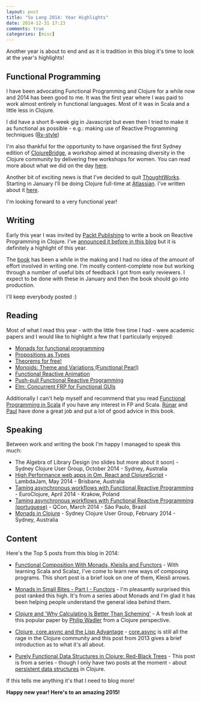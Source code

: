 ```yaml
---
layout: post
title: "So Long 2014: Year Highlights"
date: 2014-12-31 17:23
comments: true
categories: [misc]
---
```


Another year is about to end and as it is tradition in this blog it's time to look at the year's highlights!


## Functional Programming

I have been advocating Functional Programming and Clojure for a while now and 2014 has been good to me. It was the first year where I was paid to work almost entirely in functional languages. Most of it was in Scala and a little less in Clojure.

I did have a short 8-week gig in Javascript but even then I tried to make it as functional as possible - e.g.: making use of Reactive Programming techniques ([Rx-style](http://reactivex.io/))

I'm also thankful for the opportunity to have organised the first Sydney edition of [ClojureBridge](http://www.clojurebridge.org/), a workshop aimed at increasing diversity in the Clojure community by delivering free workshops for women. You can read more about what we did on the day [here](http://www.leonardoborges.com/writings/2014/12/22/clojurebridge-sydney/).

Another bit of exciting news is that I've decided to quit [ThoughtWorks](http://www.thoughtworks.com/). Starting in January I'll be doing Clojure full-time at [Atlassian](https://www.atlassian.com/). I've written about it [here](http://www.leonardoborges.com/writings/2014/12/27/staring-a-new-chapter/).

I'm looking forward to a very functional year!

## Writing

Early this year I was invited by [Packt Publishing](https://www.packtpub.com/) to write a book on Reactive Programming in Clojure. I've [announced it before in this blog](http://www.leonardoborges.com/writings/2014/07/20/euroclojure-2014-and-clojure-reactive-programming/) but it is definitely a highlight of this year.

The [book](https://twitter.com/CljReactiveProg) has been a while in the making and I had no idea of the amount of effort involved in writing one. I'm mostly content-complete now but working through a number of useful bits of feedback I got from early reviewers. I expect to be done with these in January and then the book should go into production.

I'll keep everybody posted :)

## Reading

Most of what I read this year - with the little free time I had - were academic papers and I would like to highlight a few that I particularly enjoyed:

  - [Monads for functional programming](http://homepages.inf.ed.ac.uk/wadler/papers/marktoberdorf/baastad.pdf)
  - [Propositions as Types](http://homepages.inf.ed.ac.uk/wadler/papers/propositions-as-types/propositions-as-types.pdf)
  - [Theorems for free!](http://ttic.uchicago.edu/~dreyer/course/papers/wadler.pdf)
  - [Monoids: Theme and Variations (Functional Pearl)](http://www.cis.upenn.edu/~byorgey/pub/monoid-pearl.pdf)
  - [Functional Reactive Animation](http://conal.net/papers/icfp97/icfp97.pdf)
  - [Push-pull Functional Reactive Programming](http://conal.net/papers/push-pull-frp/push-pull-frp.pdf)
  - [Elm: Concurrent FRP for Functional GUIs](http://elm-lang.org/papers/concurrent-frp.pdf)

Additionally I can't help myself and recommend that you read [Functional Programming in Scala](http://www.manning.com/bjarnason/) if you have any interest in FP and  Scala. [Rúnar](https://twitter.com/runarorama) and [Paul](https://twitter.com/pchiusano) have done a great job and put a lot of good advice in this book.

## Speaking

Between work and writing the book I'm happy I managed to speak this much:


  - The Algebra of Library Design (no slides but more about it soon) - Sydney Clojure User Group, October 2014 - Sydney, Australia
  - [High Performance web apps in Om, React and ClojureScript](http://www.slideshare.net/borgesleonardo/high-performance-web-apps-in-om-react-and-clojurescript) - LambdaJam, May 2014 - Brisbane, Australia
  - [Taming asynchronous workflows with Functional Reactive Programming](http://www.slideshare.net/borgesleonardo/functional-reactive-programming-compositional-event-systems) - EuroClojure, April 2014 - Krakow, Poland 
  - [Taming asynchronous workflows with Functional Reactive Programming (portuguese)](http://www.slideshare.net/borgesleonardo/programao-functional-reativa-lidando-com-cdigo-assncrono) - QCon, March 2014 - São Paulo, Brazil
  - [Monads in Clojure](http://www.slideshare.net/borgesleonardo/monads-in-clojure) - Sydney Clojure User Group, February 2014 - Sydney, Australia


## Content

Here's the Top 5 posts from this blog in 2014:

- [Functional Composition With Monads, Kleislis and Functors](http://www.leonardoborges.com/writings/2014/06/17/functional-composition-with-monads-kleisli-functors/) - With learning Scala and Scalaz, I've come to learn new ways of composing programs. This short post is a brief look on one of them, Kleisli arrows.

- [Monads in Small Bites - Part I - Functors](http://www.leonardoborges.com/writings/2012/11/30/monads-in-small-bites-part-i-functors/) - I'm pleasantly surprised this post ranked this high. It's from a series about Monads and I'm glad it has been helping people understand the general idea behind them.

- [Clojure and 'Why Calculating Is Better Than Scheming'](http://www.leonardoborges.com/writings/2013/03/25/clojure-and-why-calculating-is-better-than-scheming/) - A fresh look at this popular paper by [Philip Wadler](http://homepages.inf.ed.ac.uk/wadler/) from a Clojure perspective.

- [Clojure, core.async and the Lisp Advantage](http://www.leonardoborges.com/writings/2013/07/06/clojure-core-dot-async-lisp-advantage/) - [core.async](https://github.com/clojure/core.async) is still all the rage in the Clojure community and this post from 2013 gives a brief introduction as to what it's all about.

- [Purely Functional Data Structures in Clojure: Red-Black Trees](http://www.leonardoborges.com/writings/2013/07/15/purely-functional-data-structures-in-clojure-red-black-trees/) - This post is from a series - though I only have two posts at the moment - about [persistent data structures](http://www.leonardoborges.com/writings/2013/07/15/purely-functional-data-structures-in-clojure-red-black-trees/) in Clojure.

If this tells me anything it's that I need to blog more!



**Happy new year! Here's to an amazing 2015!**

